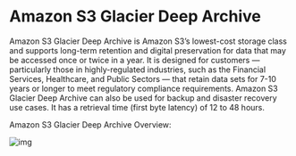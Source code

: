 # Amazon S3 Glacier Deep Archive

Amazon S3 Glacier Deep Archive is Amazon S3’s lowest-cost storage class and supports long-term retention and digital preservation for data that may be accessed once or twice in a year. It is designed for customers — particularly those in highly-regulated industries, such as the Financial Services, Healthcare, and Public Sectors — that retain data sets for 7-10 years or longer to meet regulatory compliance requirements. Amazon S3 Glacier Deep Archive can also be used for backup and disaster recovery use cases. It has a retrieval time (first byte latency) of 12 to 48 hours.

Amazon S3 Glacier Deep Archive Overview:

![img](https://assets-pt.media.datacumulus.com/aws-clf-pt/assets/pt3-q35-i1.jpg)

